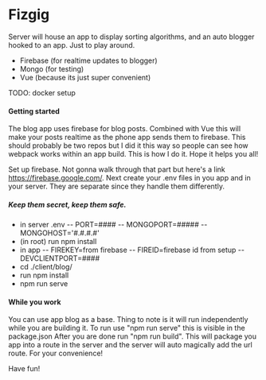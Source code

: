 # Fizgig
Server will house an app to display sorting algorithms, and an auto blogger hooked to an app. Just to play around.

- Firebase (for realtime updates to blogger)
- Mongo (for testing)
- Vue (because its just super convenient)

TODO: docker setup

#### Getting started
The blog app uses firebase for blog posts. Combined with Vue this will make your posts realtime as the phone app sends 
them to firebase. This should probably be two repos but I did it this way so people can see how webpack works
within an app build. This is how I do it. Hope it helps you all!

Set up firebase. Not gonna walk through that part but here's a link https://firebase.google.com/.
Next create your .env files in you app and in your server. They are separate since they handle them differently.
##### Keep them secret, keep them safe.

- in server .env
    -- PORT=####
    -- MONGOPORT=#####
    -- MONGOHOST='#.#.#.#'
- (in root) run npm install
- in app
    -- FIREKEY=from firebase
    -- FIREID=firebase id from setup
    -- DEVCLIENTPORT=####
- cd ./client/blog/ 
- run npm install
- npm run serve

#### While you work
You can use app blog as a base. Thing to note is it will run independently while you are building it. 
To run use "npm run serve" this is visible in the package.json
After you are done run "npm run build". This will package you app into a route in the server and the server will auto 
magically add the url route. For your convenience!

Have fun!